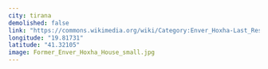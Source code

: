 ```yaml
---
city: tirana
demolished: false
link: "https://commons.wikimedia.org/wiki/Category:Enver_Hoxha-Last_Residence_In_Tirana"
longitude: "19.81731"
latitude: "41.32105"
image: Former_Enver_Hoxha_House_small.jpg
---
```

